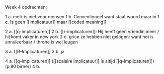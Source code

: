 Week 4 opdrachten:

1 a. melk is niet voor mensen
1 b. Conventioneel want staat woord maar in
1 c. Is geen [[implicatuur]] maar [[coded meaning]]

2 a. [[q-implicaturen]]
2 b. [[r-implicaturen]]: Hij heeft geen vriendin meer / hij komt vaker in new york
2 c. grice ze hebben niet gelogen: want het is annuleerbaar / throne is wel leugen

3 a. [[R-Implicaturen]]
3 b. ja

4 a. [[q-implicaturen]] ([[scalaire implicatuur]] is altijd [[q-implicaturen]]) (p.80 birner)
4 b. 
